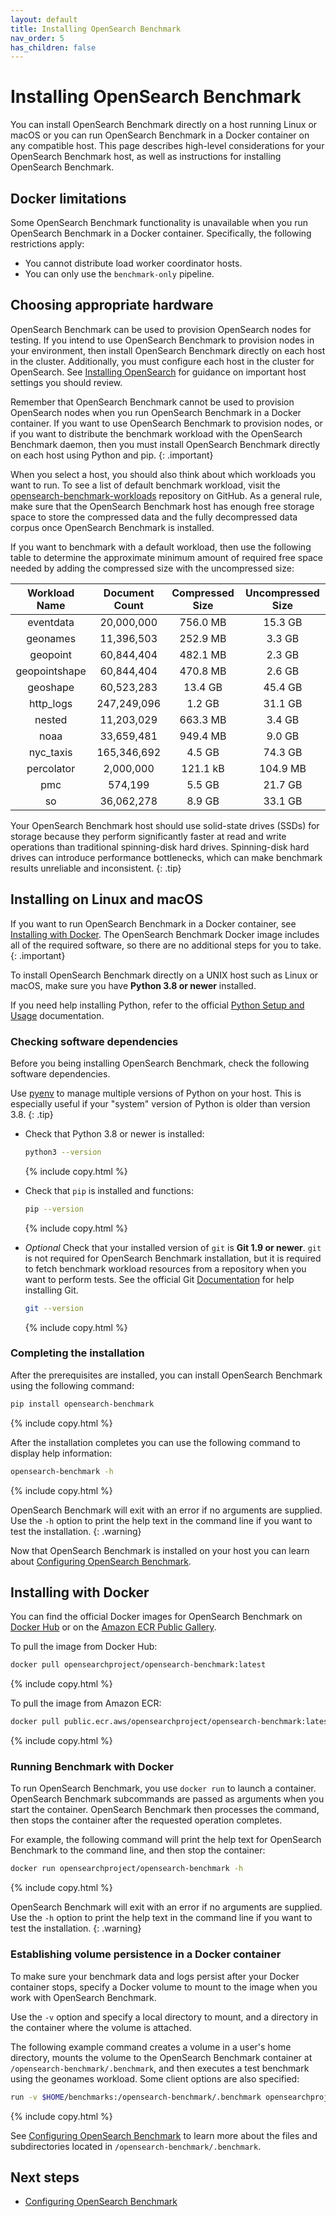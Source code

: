 ```yaml
---
layout: default
title: Installing OpenSearch Benchmark
nav_order: 5
has_children: false
---
```


# Installing OpenSearch Benchmark

You can install OpenSearch Benchmark directly on a host running Linux or macOS or you can run OpenSearch Benchmark in a Docker container on any compatible host. This page describes high-level considerations for your OpenSearch Benchmark host, as well as instructions for installing OpenSearch Benchmark.

## Docker limitations

Some OpenSearch Benchmark functionality is unavailable when you run OpenSearch Benchmark in a Docker container. Specifically, the following restrictions apply:
- You cannot distribute load worker coordinator hosts.
- You can only use the `benchmark-only` pipeline.

## Choosing appropriate hardware

OpenSearch Benchmark can be used to provision OpenSearch nodes for testing. If you intend to use OpenSearch Benchmark to provision nodes in your environment, then install OpenSearch Benchmark directly on each host in the cluster. Additionally, you must configure each host in the cluster for OpenSearch. See [Installing OpenSearch]({{site.url}}{{site.baseurl}}/install-and-configure/install-opensearch/index/) for guidance on important host settings you should review.

Remember that OpenSearch Benchmark cannot be used to provision OpenSearch nodes when you run OpenSearch Benchmark in a Docker container. If you want to use OpenSearch Benchmark to provision nodes, or if you want to distribute the benchmark workload with the OpenSearch Benchmark daemon, then you must install OpenSearch Benchmark directly on each host using Python and pip.
{: .important}

When you select a host, you should also think about which workloads you want to run. To see a list of default benchmark workload, visit the [opensearch-benchmark-workloads](https://github.com/opensearch-project/opensearch-benchmark-workloads) repository on GitHub. As a general rule, make sure that the OpenSearch Benchmark host has enough free storage space to store the compressed data and the fully decompressed data corpus once OpenSearch Benchmark is installed.

If you want to benchmark with a default workload, then use the following table to determine the approximate minimum amount of required free space needed by adding the compressed size with the uncompressed size:

| Workload Name | Document Count | Compressed Size | Uncompressed Size |
| :----: | :----: | :----: | :----: |
| eventdata | 20,000,000 | 756.0 MB | 15.3 GB |
| geonames | 11,396,503 | 252.9 MB | 3.3 GB |
| geopoint | 60,844,404 | 482.1 MB | 2.3 GB |
| geopointshape | 60,844,404 | 470.8 MB | 2.6 GB |
| geoshape | 60,523,283 | 13.4 GB | 45.4 GB |
| http_logs | 247,249,096 | 1.2 GB | 31.1 GB |
| nested | 11,203,029 | 663.3 MB | 3.4 GB |
| noaa | 33,659,481 | 949.4 MB | 9.0 GB |
| nyc_taxis | 165,346,692 | 4.5 GB | 74.3 GB |
| percolator | 2,000,000 | 121.1 kB | 104.9 MB |
| pmc | 574,199 | 5.5 GB | 21.7 GB |
| so | 36,062,278 | 8.9 GB | 33.1 GB |

Your OpenSearch Benchmark host should use solid-state drives (SSDs) for storage because they perform significantly faster at read and write operations than traditional spinning-disk hard drives. Spinning-disk hard drives can introduce performance bottlenecks, which can make benchmark results unreliable and inconsistent.
{: .tip}

## Installing on Linux and macOS

If you want to run OpenSearch Benchmark in a Docker container, see [Installing with Docker](#installing-with-docker). The OpenSearch Benchmark Docker image includes all of the required software, so there are no additional steps for you to take.
{: .important}

To install OpenSearch Benchmark directly on a UNIX host such as Linux or macOS, make sure you have **Python 3.8 or newer** installed. 

If you need help installing Python, refer to the official [Python Setup and Usage](https://docs.python.org/3/using/index.html) documentation. 

### Checking software dependencies

Before you being installing OpenSearch Benchmark, check the following software dependencies.

Use [pyenv](https://github.com/pyenv/pyenv) to manage multiple versions of Python on your host. This is especially useful if your "system" version of Python is older than version 3.8.
{: .tip}

- Check that Python 3.8 or newer is installed:

  ```bash
  python3 --version
  ```
  {% include copy.html %}

- Check that `pip` is installed and functions:

  ```bash
  pip --version
  ```
  {% include copy.html %}

- _Optional_ Check that your installed version of `git` is **Git 1.9 or newer**. `git` is not required for OpenSearch Benchmark installation, but it is required to fetch benchmark workload resources from a repository when you want to perform tests. See the official Git [Documentation](https://git-scm.com/doc) for help installing Git. 

  ```bash
  git --version
  ```
  {% include copy.html %}

### Completing the installation

After the prerequisites are installed, you can install OpenSearch Benchmark using the following command:

```bash
pip install opensearch-benchmark
```
{% include copy.html %}

After the installation completes you can use the following command to display help information:

```bash
opensearch-benchmark -h
```
{% include copy.html %}

OpenSearch Benchmark will exit with an error if no arguments are supplied. Use the `-h` option to print the help text in the command line if you want to test the installation.
{: .warning}

Now that OpenSearch Benchmark is installed on your host you can learn about [Configuring OpenSearch Benchmark]({{site.url}}{{site.baseurl}}/benchmark/configuring-benchmark/).

## Installing with Docker

You can find the official Docker images for OpenSearch Benchmark on [Docker Hub](https://hub.docker.com/r/opensearchproject/opensearch-benchmark) or on the [Amazon ECR Public Gallery](https://gallery.ecr.aws/opensearchproject/opensearch-benchmark).

To pull the image from Docker Hub:

```bash
docker pull opensearchproject/opensearch-benchmark:latest
```
{% include copy.html %}

To pull the image from Amazon ECR:

```bash
docker pull public.ecr.aws/opensearchproject/opensearch-benchmark:latest
```
{% include copy.html %}

### Running Benchmark with Docker

To run OpenSearch Benchmark, you use `docker run` to launch a container. OpenSearch Benchmark subcommands are passed as arguments when you start the container. OpenSearch Benchmark then processes the command, then stops the container after the requested operation completes.

For example, the following command will print the help text for OpenSearch Benchmark to the command line, and then stop the container:

```bash
docker run opensearchproject/opensearch-benchmark -h
```
{% include copy.html %}

OpenSearch Benchmark will exit with an error if no arguments are supplied. Use the `-h` option to print the help text in the command line if you want to test the installation.
{: .warning}

### Establishing volume persistence in a Docker container

To make sure your benchmark data and logs persist after your Docker container stops, specify a Docker volume to mount to the image when you work with OpenSearch Benchmark.

Use the `-v` option and specify a local directory to mount, and a directory in the container where the volume is attached.

The following example command creates a volume in a user's home directory, mounts the volume to the OpenSearch Benchmark container at `/opensearch-benchmark/.benchmark`, and then executes a test benchmark using the geonames workload. Some client options are also specified:

```bash
run -v $HOME/benchmarks:/opensearch-benchmark/.benchmark opensearchproject/opensearch-benchmark execute_test --target-hosts https://198.51.100.25:9200 --pipeline benchmark-only --workload geonames --client-options basic_auth_user:admin,basic_auth_password:admin,verify_certs:false --test-mode
```
{% include copy.html %}

See [Configuring OpenSearch Benchmark]({{site.url}}{{site.baseurl}}/benchmark/configuring-benchmark/) to learn more about the files and subdirectories located in `/opensearch-benchmark/.benchmark`.

## Next steps

- [Configuring OpenSearch Benchmark]({{site.url}}{{site.baseurl}}/benchmark/configuring-benchmark/)